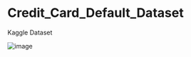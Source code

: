 # Credit_Card_Default_Dataset

Kaggle Dataset

![image](https://user-images.githubusercontent.com/77392594/153610003-c9935bca-2cca-46b1-82b1-270e2b9695f9.png)
